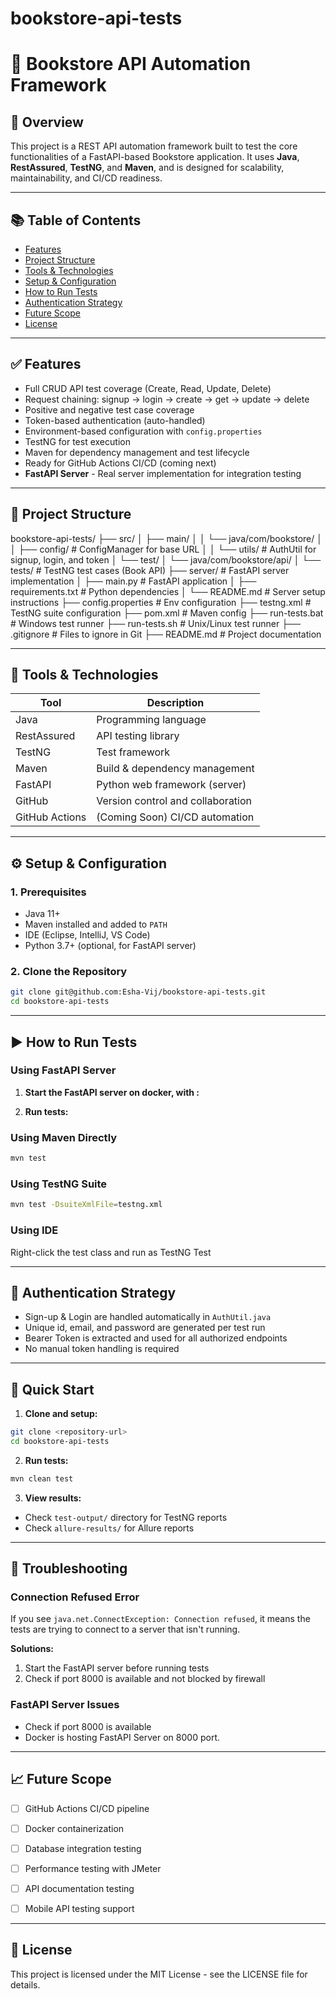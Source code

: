 # bookstore-api-tests
# 📘 Bookstore API Automation Framework


## 📝 Overview


This project is a REST API automation framework built to test the core functionalities of a FastAPI-based Bookstore application. It uses **Java**, **RestAssured**, **TestNG**, and **Maven**, and is designed for scalability, maintainability, and CI/CD readiness.


---


## 📚 Table of Contents


- [Features](#-features)
- [Project Structure](#project-structure)
- [Tools & Technologies](#tools--technologies)
- [Setup & Configuration](#setup--configuration)
- [How to Run Tests](#how-to-run-tests)
- [Authentication Strategy](#authentication-strategy)
- [Future Scope](#future-scope)
- [License](#-license)


---


## ✅ Features


- Full CRUD API test coverage (Create, Read, Update, Delete)
- Request chaining: signup → login → create → get → update → delete
- Positive and negative test case coverage
- Token-based authentication (auto-handled)
- Environment-based configuration with `config.properties`
- TestNG for test execution
- Maven for dependency management and test lifecycle
- Ready for GitHub Actions CI/CD (coming next)
- **FastAPI Server** - Real server implementation for integration testing


---


## 🧾 Project Structure


bookstore-api-tests/
├── src/
│ ├── main/
│ │ └── java/com/bookstore/
│ │ ├── config/ # ConfigManager for base URL
│ │ └── utils/ # AuthUtil for signup, login, and token
│ └── test/
│ └── java/com/bookstore/api/
│ └── tests/ # TestNG test cases (Book API)
├── server/ # FastAPI server implementation
│ ├── main.py # FastAPI application
│ ├── requirements.txt # Python dependencies
│ └── README.md # Server setup instructions
├── config.properties # Env configuration
├── testng.xml # TestNG suite configuration
├── pom.xml # Maven config
├── run-tests.bat # Windows test runner
├── run-tests.sh # Unix/Linux test runner
├── .gitignore # Files to ignore in Git
├── README.md # Project documentation


---


## 🧰 Tools & Technologies


| Tool         | Description                          |
|--------------|--------------------------------------|
| Java         | Programming language                 |
| RestAssured  | API testing library                  |
| TestNG       | Test framework                       |
| Maven        | Build & dependency management        |
| FastAPI      | Python web framework (server)        |
| GitHub       | Version control and collaboration    |
| GitHub Actions | (Coming Soon) CI/CD automation     |


---


## ⚙️ Setup & Configuration


### 1. Prerequisites


- Java 11+
- Maven installed and added to `PATH`
- IDE (Eclipse, IntelliJ, VS Code)
- Python 3.7+ (optional, for FastAPI server)


### 2. Clone the Repository
```bash
git clone git@github.com:Esha-Vij/bookstore-api-tests.git
cd bookstore-api-tests
```


---


## ▶️ How to Run Tests


### Using FastAPI Server


1. **Start the FastAPI server on docker, with :**


2. **Run tests:**
### Using Maven Directly
```bash
mvn test
```


### Using TestNG Suite
```bash
mvn test -DsuiteXmlFile=testng.xml
```


### Using IDE
Right-click the test class and run as TestNG Test


---


## 🔐 Authentication Strategy


- Sign-up & Login are handled automatically in `AuthUtil.java`
- Unique id, email, and password are generated per test run
- Bearer Token is extracted and used for all authorized endpoints
- No manual token handling is required


---


## 🚀 Quick Start


1. **Clone and setup:**
```bash
git clone <repository-url>
cd bookstore-api-tests
```


2. **Run tests:**
```bash
mvn clean test
```


3. **View results:**
- Check `test-output/` directory for TestNG reports
- Check `allure-results/` for Allure reports


---


## 🔧 Troubleshooting


### Connection Refused Error
If you see `java.net.ConnectException: Connection refused`, it means the tests are trying to connect to a server that isn't running.


**Solutions:**
1. Start the FastAPI server before running tests
2. Check if port 8000 is available and not blocked by firewall


### FastAPI Server Issues
- Check if port 8000 is available
- Docker is hosting FastAPI Server on 8000 port.


---


## 📈 Future Scope


- [ ] GitHub Actions CI/CD pipeline
- [ ] Docker containerization
- [ ] Database integration testing
- [ ] Performance testing with JMeter
- [ ] API documentation testing
- [ ] Mobile API testing support


---


## 📄 License


This project is licensed under the MIT License - see the LICENSE file for details.
